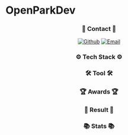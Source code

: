 # OpenParkDev
<div align="center">

### 📱 Contact 📱
[![Github](https://img.shields.io/badge/Github-OpenParkDev-orange?style=flat-square&logo=Github&logoColor=white)](https://github.com/OpenParkDev)
[![Email](https://img.shields.io/badge/Email-tprk115%40gmail.com-yellow?style=flat-square&logo=Gmail&logoColor=white)](mailto:tprk115@gmail.com)

### ⚙️ **Tech Stack** ⚙️

### 🛠 **Tool** 🛠

### 🏆 **Awards** 🏆
 
### 📝 **Result** 📝

### 📚 **Stats** 📚
</div>
